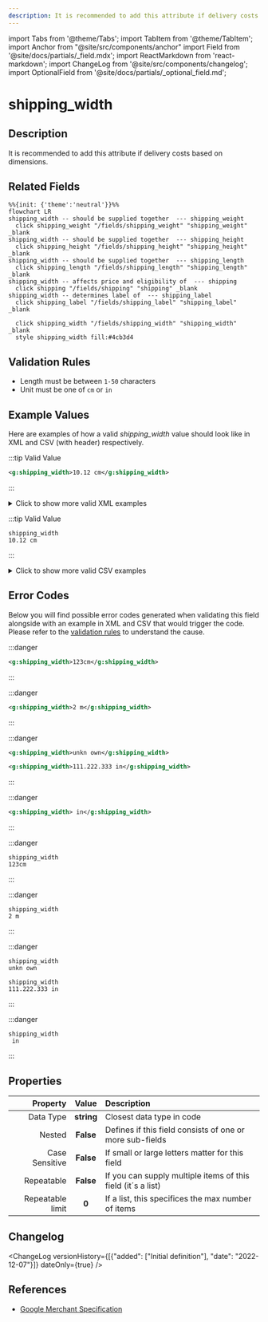 ```yaml
---
description: It is recommended to add this attribute if delivery costs based on dimensions.
---
```


import Tabs from '@theme/Tabs';
import TabItem from '@theme/TabItem';
import Anchor from "@site/src/components/anchor"
import Field from '@site/docs/partials/_field.mdx';
import ReactMarkdown from 'react-markdown';
import ChangeLog from '@site/src/components/changelog';
import OptionalField from '@site/docs/partials/_optional_field.md';

# shipping_width

<OptionalField/>

## Description

It is recommended to add this attribute if delivery costs based on dimensions.


## Related Fields

```mermaid
%%{init: {'theme':'neutral'}}%%
flowchart LR
shipping_width -- should be supplied together  --- shipping_weight
  click shipping_weight "/fields/shipping_weight" "shipping_weight" _blank
shipping_width -- should be supplied together  --- shipping_height
  click shipping_height "/fields/shipping_height" "shipping_height" _blank
shipping_width -- should be supplied together  --- shipping_length
  click shipping_length "/fields/shipping_length" "shipping_length" _blank
shipping_width -- affects price and eligibility of  --- shipping
  click shipping "/fields/shipping" "shipping" _blank
shipping_width -- determines label of  --- shipping_label
  click shipping_label "/fields/shipping_label" "shipping_label" _blank

  click shipping_width "/fields/shipping_width" "shipping_width" _blank
  style shipping_width fill:#4cb3d4
```




## Validation Rules

- Length must be between `1-50` characters
- Unit must be one of `cm` or `in`


## Example Values

Here are examples of how a valid *shipping_width* value  should look like in XML and CSV (with header) respectively.

<Tabs>
  <TabItem value="valid_xml" label="XML" default>

:::tip Valid Value

```xml
<g:shipping_width>10.12 cm</g:shipping_width>
```

:::

<details>
  <summary>Click to show more valid XML examples</summary>
  <div>

```xml
<g:shipping_width>10.12 cm</g:shipping_width>
```

```xml
<g:shipping_width>0 cm</g:shipping_width>
```

```xml
<g:shipping_width>0.0 in</g:shipping_width>
```

```xml
<g:shipping_width>11 cm</g:shipping_width>
```

```xml
<g:shipping_width>15.2 in</g:shipping_width>
```


  </div>
</details>

 </TabItem>
  <TabItem value="valid_csv" label="CSV">

:::tip Valid Value

```csv
shipping_width
10.12 cm
```

:::

<details>
  <summary>Click to show more valid CSV examples</summary>
  <div>

```csv
shipping_width
10.12 cm
```

```csv
shipping_width
0 cm
```

```csv
shipping_width
0.0 in
```

```csv
shipping_width
11 cm
```

```csv
shipping_width
15.2 in
```


  </div>
</details>

  </TabItem>
</Tabs>

## Error Codes

Below you will find possible error codes generated when validating this field alongside with an example in XML and CSV that would trigger the code. Please refer to the [validation rules](#validation-rules) to understand the cause.

<Tabs>
  <TabItem value="invalid_xml" label="XML" default>

:::danger <Anchor id="validation_invalid_format" title="validation_invalid_format" />

```xml
<g:shipping_width>123cm</g:shipping_width>
```

:::

:::danger <Anchor id="validation_invalid_length_unit" title="validation_invalid_length_unit" />

```xml
<g:shipping_width>2 m</g:shipping_width>
```

:::

:::danger <Anchor id="validation_invalid_value" title="validation_invalid_value" />

```xml
<g:shipping_width>unkn own</g:shipping_width>
```
```xml
<g:shipping_width>111.222.333 in</g:shipping_width>
```

:::

:::danger <Anchor id="validation_missing_value" title="validation_missing_value" />

```xml
<g:shipping_width> in</g:shipping_width>
```

:::


 </TabItem>
  <TabItem value="invalid_csv" label="CSV">

:::danger <Anchor id="validation_invalid_format" title="validation_invalid_format" />

```csv
shipping_width
123cm
```

:::

:::danger <Anchor id="validation_invalid_length_unit" title="validation_invalid_length_unit" />

```csv
shipping_width
2 m
```

:::

:::danger <Anchor id="validation_invalid_value" title="validation_invalid_value" />

```csv
shipping_width
unkn own
```
```csv
shipping_width
111.222.333 in
```

:::

:::danger <Anchor id="validation_missing_value" title="validation_missing_value" />

```csv
shipping_width
 in
```

:::


  </TabItem>
</Tabs>

## Properties

|     **Property** |         **Value**          | **Description**                                              |
|-----------------:|:--------------------------:|:-------------------------------------------------------------|
|        Data Type |    **string**     | Closest data type in code                                    |
|           Nested |      **False**      | Defines if this field consists of one or more sub-fields     |
|   Case Sensitive |  **False**  | If small or large letters matter for this field              |
|       Repeatable |    **False**    | If you can supply multiple items of this field (it´s a list) |
| Repeatable limit | **0** | If a list, this specifices the max number of items           |

## Changelog
<ChangeLog versionHistory={[{"added": ["Initial definition"], "date": "2022-12-07"}]} dateOnly={true} />

## References
- [Google Merchant Specification](https://support.google.com/merchants/answer/6324498?hl=en-GB&ref_topic=6324338)
